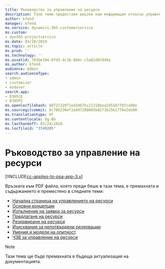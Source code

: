 ```yaml
---
title: Ръководство за управление на ресурси
description: Тази тема предоставя връзки към информация относно управлението на ресурси в Project Service Automation
author: kfend
manager: kfend
ms.service: dynamics-365-customerservice
ms.custom:
- dyn365-projectservice
ms.date: 03/28/2019
ms.topic: article
ms.prod: ''
ms.technology: ''
ms.assetid: 703be394-0fd5-4c1b-8b6c-c5a82d07dd9a
ms.author: kfend
audience: Admin
search.audienceType:
- admin
- customizer
- enduser
search.app:
- D365CE
- D365PS
ms.openlocfilehash: 6972132971ed3467bc21318bea2d51b7f87c4d0e
ms.sourcegitcommit: 8c786230ef2a497280885b827162561776e2eb00
ms.translationtype: HT
ms.contentlocale: bg-BG
ms.lasthandoff: 03/24/2020
ms.locfileid: "3749205"
---
```

# <a name="resource-management-guide"></a>Ръководство за управление на ресурси

[!INCLUDE[cc-applies-to-psa-app-3.x](../../includes/cc-applies-to-psa-app-3x.md)]

Връзката към PDF файла, която преди беше в тази тема, е премахната и съдържанието е преместено в следните теми:

- [Начална страница на управлението на ресурси](../resource-management-home-page.md)
- [Основни концепции](../reports-key-concepts.md)
- [Изпълнение на заявки за ресурси](../resource-management-fulfill-requests.md)
- [Предлагане на ресурси](../resource-management-propose-resources.md)
- [Резервиране на ресурси](../resource-management-book-resources-scheduleboard.md)
- [Изисквания за непотвърдени резервации](../resource-management-softbook-requirements.md)
- [Умения и модели на опитност](../resource-management-skills-proficiency.md)
- [ЧЗВ за управление на ресурси](../resource-management-faq.md)

> [!NOTE]
> Тази тема ще бъде премахната в бъдеща актуализация на документацията. 
